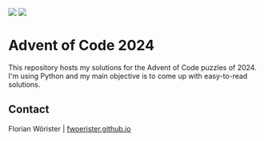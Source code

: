 ![](https://img.shields.io/badge/day%20📅-20-blue)
![](https://img.shields.io/badge/stars%20⭐-39-yellow)

# Advent of Code 2024

This repository hosts my solutions for the Advent of Code puzzles of 2024. I'm using Python and my main objective is to
come up with easy-to-read solutions.

## Contact

Florian Wörister | [fwoerister.github.io](https://fwoerister.github.io)
